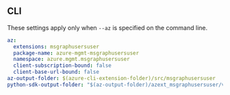 ## CLI

These settings apply only when `--az` is specified on the command line.

``` yaml $(az)
az:
  extensions: msgraphusersuser
  package-name: azure-mgmt-msgraphusersuser
  namespace: azure.mgmt.msgraphusersuser
  client-subscription-bound: false
  client-base-url-bound: false
az-output-folder: $(azure-cli-extension-folder)/src/msgraphusersuser
python-sdk-output-folder: "$(az-output-folder)/azext_msgraphusersuser/vendored_sdks/msgraphusersuser"
```
